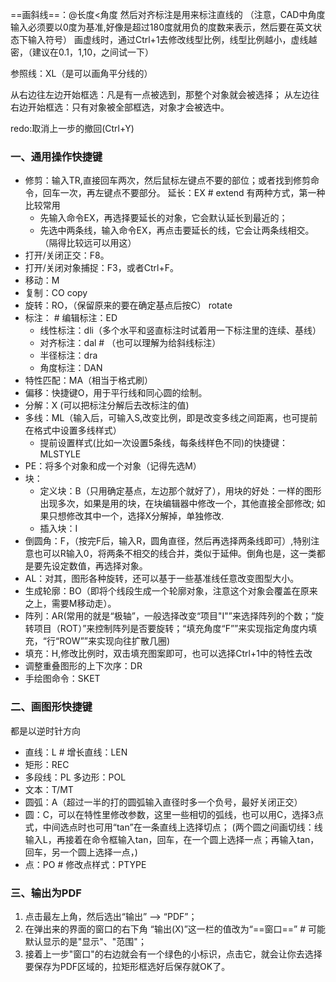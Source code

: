

==画斜线==：@长度<角度   然后对齐标注是用来标注直线的  （注意，CAD中角度输入必须要以0度为基准,好像是超过180度就用负的度数来表示，然后要在英文状态下输入符号）
	画虚线时，通过Ctrl+1去修改线型比例，线型比例越小，虚线越密，（建议在0.1，1,10，之间试一下）

参照线：XL（是可以画角平分线的）

从右边往左边开始框选：凡是有一点被选到，那整个对象就会被选择；
从左边往右边开始框选：只有对象被全部框选，对象才会被选中。

redo:取消上一步的撤回(Ctrl+Y)

### 一、通用操作快捷键

- 修剪：输入TR,直接回车两次，然后鼠标左键点不要的部位；或者找到修剪命令，回车一次，再左键点不要部分。
  延长：EX   # extend 有两种方式，第一种比较常用
  - 先输入命令EX，再选择要延长的对象，它会默认延长到最近的；
  - 先选中两条线，输入命令EX，再点击要延长的线，它会让两条线相交。（隔得比较远可以用这）
- 打开/关闭正交：F8。
- 打开/关闭对象捕捉：F3，或者Ctrl+F。
- 移动：M
- 复制：CO                            copy
- 旋转：RO，（保留原来的要在确定基点后按C） rotate
- 标注：  # 编辑标注：ED
  - 线性标注：dli（多个水平和竖直标注时试着用一下标注里的连续、基线）
  - 对齐标注：dal  # （也可以理解为给斜线标注）
  - 半径标注：dra
  - 角度标注：DAN
- 特性匹配：MA（相当于格式刷）
- 偏移：快捷键O，用于平行线和同心圆的绘制。
- 分解：X  (可以把标注分解后去改标注的值)
- 多线：ML（输入后，可输入S,改变比例，即是改变多线之间距离，也可提前在格式中设置多线样式）
  - 提前设置样式(比如一次设置5条线，每条线样色不同)的快捷键：MLSTYLE
- PE：将多个对象和成一个对象（记得先选M）
- 块：
  - 定义块：B（只用确定基点，左边那个就好了），用块的好处：一样的图形出现多次，如果是用的块，在块编辑器中修改一个，其他直接全部修改;
    如果只想修改其中一个，选择X分解掉，单独修改.
  - 插入块：I
- 倒圆角：F，（按完F后，输入R，圆角直径，然后再选择两条线即可）,特别注意也可以R输入0，将两条不相交的线合并，类似于延伸。倒角也是，这一类都是要先设定数值，再选择对象。
- AL：对其，图形各种旋转，还可以基于一些基准线任意改变图型大小。
- 生成轮廓：BO（即将个线段生成一个轮廓对象，注意这个对象会覆盖在原来之上，需要M移动走）。
- 阵列：AR(常用的就是“极轴”，一般选择改变“项目"I"”来选择阵列的个数；“旋转项目（ROT）”来控制阵列是否要旋转；“填充角度“F””来实现指定角度内填充，“行“ROW””来实现向往扩散几圈)
- 填充：H,修改比例时，双击填充图案即可，也可以选择Ctrl+1中的特性去改
- 调整重叠图形的上下次序：DR
- 手绘图命令：SKET

### 二、画图形快捷键

都是以逆时针方向

- 直线：L      # 增长直线：LEN
- 矩形：REC
- 多段线：PL    多边形：POL
- 文本：T/MT
- 圆弧：A（超过一半的打的圆弧输入直径时多一个负号，最好关闭正交）
- 圆：C，可以在特性里修改参数，这里一些相切的弧线，也可以用C，选择3点式，中间选点时也可用“tan”在一条直线上选择切点；
        (两个圆之间画切线：线输入L，再接着在命令框输入tan，回车，在一个圆上选择一点；再输入tan，回车，另一个圆上选择一点，)
- 点：PO      # 修改点样式：PTYPE

### 三、输出为PDF

1. 点击最左上角，然后选出“输出” --> “PDF”；
2. 在弹出来的界面的窗口的右下角 “输出(X)”这一栏的值改为“==窗口==” # 可能默认显示的是"显示"、"范围"；
3. 接着上一步"窗口"的右边就会有一个绿色的小标识，点击它，就会让你去选择要保存为PDF区域的，拉矩形框选好后保存就OK了。
